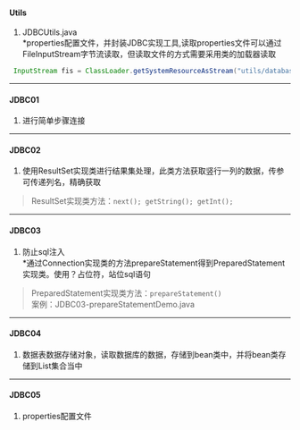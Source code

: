 #### Utils  
1. JDBCUtils.java  
*properties配置文件，并封装JDBC实现工具,读取properties文件可以通过FileInputStream字节流读取，但读取文件的方式需要采用类的加载器读取
```java
 InputStream fis = ClassLoader.getSystemResourceAsStream("utils/database.properties");
```
----
#### JDBC01
1. 进行简单步骤连接  
----
#### JDBC02  
1. 使用ResultSet实现类进行结果集处理，此类方法获取竖行一列的数据，传参可传递列名，精确获取    
>ResultSet实现类方法：`next(); getString(); getInt();`
----
#### JDBC03  
1. 防止sql注入  
*通过Connection实现类的方法prepareStatement得到PreparedStatement实现类。使用？占位符，站位sql语句     
>PreparedStatement实现类方法：`prepareStatement()`  
>案例：JDBC03-prepareStatementDemo.java   

----
#### JDBC04  
1. 数据表数据存储对象，读取数据库的数据，存储到bean类中，并将bean类存储到List集合当中  
----
#### JDBC05  
1. properties配置文件